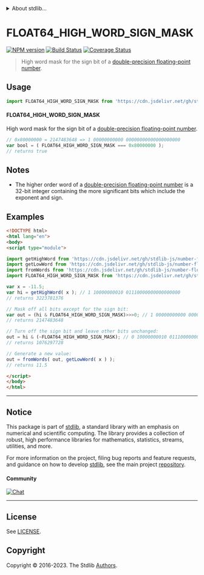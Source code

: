 <!--

@license Apache-2.0

Copyright (c) 2022 The Stdlib Authors.

Licensed under the Apache License, Version 2.0 (the "License");
you may not use this file except in compliance with the License.
You may obtain a copy of the License at

   http://www.apache.org/licenses/LICENSE-2.0

Unless required by applicable law or agreed to in writing, software
distributed under the License is distributed on an "AS IS" BASIS,
WITHOUT WARRANTIES OR CONDITIONS OF ANY KIND, either express or implied.
See the License for the specific language governing permissions and
limitations under the License.

-->


<details>
  <summary>
    About stdlib...
  </summary>
  <p>We believe in a future in which the web is a preferred environment for numerical computation. To help realize this future, we've built stdlib. stdlib is a standard library, with an emphasis on numerical and scientific computation, written in JavaScript (and C) for execution in browsers and in Node.js.</p>
  <p>The library is fully decomposable, being architected in such a way that you can swap out and mix and match APIs and functionality to cater to your exact preferences and use cases.</p>
  <p>When you use stdlib, you can be absolutely certain that you are using the most thorough, rigorous, well-written, studied, documented, tested, measured, and high-quality code out there.</p>
  <p>To join us in bringing numerical computing to the web, get started by checking us out on <a href="https://github.com/stdlib-js/stdlib">GitHub</a>, and please consider <a href="https://opencollective.com/stdlib">financially supporting stdlib</a>. We greatly appreciate your continued support!</p>
</details>

# FLOAT64_HIGH_WORD_SIGN_MASK

[![NPM version][npm-image]][npm-url] [![Build Status][test-image]][test-url] [![Coverage Status][coverage-image]][coverage-url] <!-- [![dependencies][dependencies-image]][dependencies-url] -->

> High word mask for the sign bit of a [double-precision floating-point number][ieee754].



<section class="usage">

## Usage

<!-- eslint-disable id-length -->

```javascript
import FLOAT64_HIGH_WORD_SIGN_MASK from 'https://cdn.jsdelivr.net/gh/stdlib-js/constants-float64-high-word-sign-mask@esm/index.mjs';
```

#### FLOAT64_HIGH_WORD_SIGN_MASK

High word mask for the sign bit of a [double-precision floating-point number][ieee754].

<!-- eslint-disable id-length -->

```javascript
// 0x80000000 = 2147483648 => 1 00000000000 00000000000000000000
var bool = ( FLOAT64_HIGH_WORD_SIGN_MASK === 0x80000000 );
// returns true
```

</section>

<!-- /.usage -->

<section class="notes">

## Notes

-   The higher order word of a [double-precision floating-point number][ieee754] is a 32-bit integer containing the more significant bits which include the exponent and sign.

</section>

<!-- /.notes -->

<section class="examples">

## Examples

<!-- eslint-disable id-length -->

<!-- eslint no-undef: "error" -->

```html
<!DOCTYPE html>
<html lang="en">
<body>
<script type="module">

import getHighWord from 'https://cdn.jsdelivr.net/gh/stdlib-js/number-float64-base-get-high-word@esm/index.mjs';
import getLowWord from 'https://cdn.jsdelivr.net/gh/stdlib-js/number-float64-base-get-low-word@esm/index.mjs';
import fromWords from 'https://cdn.jsdelivr.net/gh/stdlib-js/number-float64-base-from-words@esm/index.mjs';
import FLOAT64_HIGH_WORD_SIGN_MASK from 'https://cdn.jsdelivr.net/gh/stdlib-js/constants-float64-high-word-sign-mask@esm/index.mjs';

var x = -11.5;
var hi = getHighWord( x ); // 1 10000000010 01110000000000000000
// returns 3223781376

// Mask off all bits except for the sign bit:
var out = (hi & FLOAT64_HIGH_WORD_SIGN_MASK)>>>0; // 1 00000000000 00000000000000000000
// returns 2147483648

// Turn off the sign bit and leave other bits unchanged:
out = hi & (~FLOAT64_HIGH_WORD_SIGN_MASK); // 0 10000000010 01110000000000000000
// returns 1076297728

// Generate a new value:
out = fromWords( out, getLowWord( x ) );
// returns 11.5

</script>
</body>
</html>
```

</section>

<!-- /.examples -->

<!-- C interface documentation. -->



<!-- Section for related `stdlib` packages. Do not manually edit this section, as it is automatically populated. -->

<section class="related">

</section>

<!-- /.related -->

<!-- Section for all links. Make sure to keep an empty line after the `section` element and another before the `/section` close. -->


<section class="main-repo" >

* * *

## Notice

This package is part of [stdlib][stdlib], a standard library with an emphasis on numerical and scientific computing. The library provides a collection of robust, high performance libraries for mathematics, statistics, streams, utilities, and more.

For more information on the project, filing bug reports and feature requests, and guidance on how to develop [stdlib][stdlib], see the main project [repository][stdlib].

#### Community

[![Chat][chat-image]][chat-url]

---

## License

See [LICENSE][stdlib-license].


## Copyright

Copyright &copy; 2016-2023. The Stdlib [Authors][stdlib-authors].

</section>

<!-- /.stdlib -->

<!-- Section for all links. Make sure to keep an empty line after the `section` element and another before the `/section` close. -->

<section class="links">

[npm-image]: http://img.shields.io/npm/v/@stdlib/constants-float64-high-word-sign-mask.svg
[npm-url]: https://npmjs.org/package/@stdlib/constants-float64-high-word-sign-mask

[test-image]: https://github.com/stdlib-js/constants-float64-high-word-sign-mask/actions/workflows/test.yml/badge.svg?branch=main
[test-url]: https://github.com/stdlib-js/constants-float64-high-word-sign-mask/actions/workflows/test.yml?query=branch:main

[coverage-image]: https://img.shields.io/codecov/c/github/stdlib-js/constants-float64-high-word-sign-mask/main.svg
[coverage-url]: https://codecov.io/github/stdlib-js/constants-float64-high-word-sign-mask?branch=main

<!--

[dependencies-image]: https://img.shields.io/david/stdlib-js/constants-float64-high-word-sign-mask.svg
[dependencies-url]: https://david-dm.org/stdlib-js/constants-float64-high-word-sign-mask/main

-->

[chat-image]: https://img.shields.io/gitter/room/stdlib-js/stdlib.svg
[chat-url]: https://app.gitter.im/#/room/#stdlib-js_stdlib:gitter.im

[stdlib]: https://github.com/stdlib-js/stdlib

[stdlib-authors]: https://github.com/stdlib-js/stdlib/graphs/contributors

[umd]: https://github.com/umdjs/umd
[es-module]: https://developer.mozilla.org/en-US/docs/Web/JavaScript/Guide/Modules

[deno-url]: https://github.com/stdlib-js/constants-float64-high-word-sign-mask/tree/deno
[umd-url]: https://github.com/stdlib-js/constants-float64-high-word-sign-mask/tree/umd
[esm-url]: https://github.com/stdlib-js/constants-float64-high-word-sign-mask/tree/esm
[branches-url]: https://github.com/stdlib-js/constants-float64-high-word-sign-mask/blob/main/branches.md

[stdlib-license]: https://raw.githubusercontent.com/stdlib-js/constants-float64-high-word-sign-mask/main/LICENSE

[ieee754]: https://en.wikipedia.org/wiki/IEEE_754-1985

</section>

<!-- /.links -->
